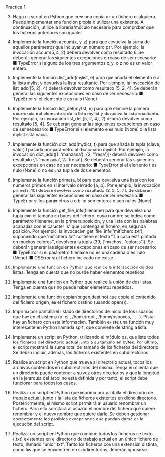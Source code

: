 Practica 1

3. Haga un script en Python que cree una copia de un fichero cualquiera.
Puede implementar una función propia o utilizar una existente. A
continuación, utilice la librería/módulo necesario para comprobar que los
ficheros anteriores son iguales.

4. Implemente la función accum(x, y, z) para que devuelva la suma de
aquellos parámetros que incluyan un número par. Por ejemplo, la
invocación accum(5, 4, 2) deberá devolver como resultado 6. Se deberán
generar las siguientes excepciones en caso de ser necesario:
■   TypeError si alguno de los tres argumentos x, y, o z no es un valor
entero.

5. Implemente la función list_add(mylist, e) para que añada el elemento e
a la lista mylist y devuelva la lista resultante. Por ejemplo, la invocación
de list_add([5, 2], 4) deberá devolver como resultado [5, 2, 4]. Se
deberán generar las siguientes excepciones en caso de ser necesario:
■   TypeError si el elemento e es nulo (None).

6. Implemente la función list_del(mylist, e) para que elimine la primera
ocurrencia del elemento e de la lista mylist y devuelva la lista resultante.
Por ejemplo, la invocación list_del([5, 2, 4], 2) deberá devolver como
resultado [5, 4]. Se deberán generar las siguientes excepciones en caso
de ser necesario:
■   TypeError si el elemento e es nulo (None) o la lista mylist está vacía.

7. Implemente la función dict_add(mydict, t) para que añada la tupla
(clave, valor) t pasada por parámetro al diccionario mydict. Por ejemplo,
la invocación dict_add({1: 'manzana'}, {2, 'fresa'})} deberá devolver
como resultado {1: 'manzana', 2: 'fresa'}. Se deberán generar las
siguientes excepciones en caso de ser necesario:
■   TypeError si el elemento t es nulo (None) o no es una tupla de dos
elementos.

8. Implemente la función prime(a, b) para que devuelva una lista con los
números primos en el intervalo cerrado [a, b]. Por ejemplo, la invocación
prime(2, 10) deberá devolver como resultado [2, 3, 5, 7]. Se deberán
generar las siguientes excepciones en caso de ser necesario:
■   TypeError si los parámetros a o b no son enteros o son nulos (None).

9. Implemente la función get_file_info(filename) para que devuelva una
tupla con el tamaño en bytes del fichero, cuyo nombre se indica como
parámetro filename, en la primera posición, y una lista con las palabras
acabadas con el carácter 's' que contenga el fichero, en segunda posición.
Por ejemplo, la invocación get_file_info('mifichero.txt'), suponiendo
que 'mifichero.txt' contiene el texto “`L̀a casa está pintada en muchos
colores'', devolverá la tupla (39, ['muchos', 'colores']). Se deberán
generar las siguientes excepciones en caso de ser necesario:
■   TypeError si el parámetro filename no es una cadena o es nulo
(None).
■   OSError si el fichero indicado no existe.

10. Implemente una función en Python que realice la intersección de dos
listas. Tenga en cuenta que no puede haber elementos repetidos.

11. Implemente una función en Python que realice la unión de dos listas.
Tenga en cuenta que no puede haber elementos repetidos.

12. Implemente una función copiar(origen,destino) que copie el contenido
del fichero origen, en el fichero destino (usando open()).

13. Imprima por pantalla el listado de directorios de inicio de los usuarios
que hay en el sistema (p. ej., /home/root , /home/osboxes, . . . ). Pista: hay
un fichero con esta información. También existe una función muy
interesante en Python llamada split, que convierte de string a lista.

14. Implemente un script en Python, utilizando el módulo os, que liste todos
los ficheros del directorio actual junto a su tamaño en bytes. Por último, el
script mostrará la suma total del tamaño de los ficheros del directorio. Se
deben incluir, además, los ficheros existentes en subdirectorios.

15. Realice un script en Python que mueva al directorio actual, todos los
archivos contenidos en subdirectorios del mismo. Tenga en cuenta que un
directorio puede contener a su vez otros directorios y que la longitud en
la jerarquía del árbol no está definida y por tanto, el script debe funcionar
para todos los casos.

16. Realizar un script en Python que imprima por pantalla el directorio de
trabajo actual, junto a la lista de ficheros existentes en dicho directorio.
Posteriormente, el mismo script permitirá al usuario renombrar un
fichero. Para ello solicitará al usuario el nombre del fichero que quiere
renombrar y el nuevo nombre que quiere darle. Se deben gestionar
correctamente las posibles excepciones que puedan darse en la ejecución
del script.

17. Realizar un script en Python que combine todos los ficheros de texto
(.txt) existentes en el directorio de trabajo actual en un único fichero de
texto, llamado “union.txt”. Tanto los ficheros con una extensión distinta,
como los que se encuentren en subdirectorios, deberán ignorarse.